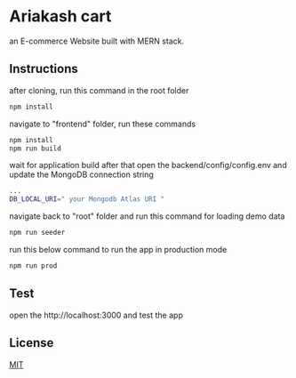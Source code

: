 # Ariakash cart

an E-commerce Website built with MERN stack.

## Instructions

after cloning, run this command in the root folder
```bash
npm install
```
navigate to "frontend" folder, run these commands 
```bash
npm install
npm run build
```
wait for application build
after that open the backend/config/config.env
and update the MongoDB connection string
```bash
...
DB_LOCAL_URI=" your Mongodb Atlas URI "
```

navigate back to "root" folder and run this command for loading demo data
```bash
npm run seeder
```

run this below command to run the app in production mode
```bash
npm run prod
```


## Test
open the http://localhost:3000 and test the app


## License

[MIT](https://choosealicense.com/licenses/mit/)